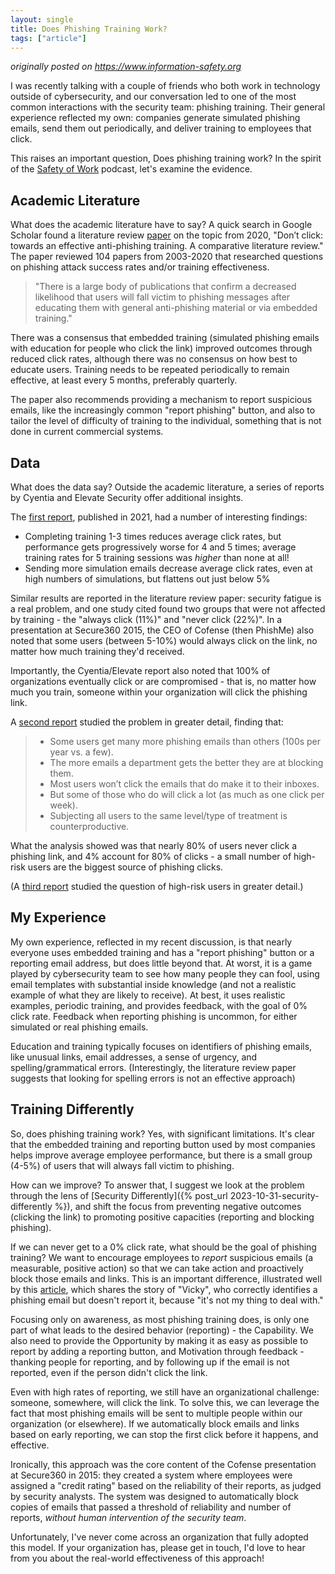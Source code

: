 ```yaml
---
layout: single
title: Does Phishing Training Work?
tags: ["article"]
---
```

*originally posted on <https://www.information-safety.org>*

I was recently talking with a couple of friends who both work in technology outside of cybersecurity, and our conversation led to one of the most common interactions with the security team: phishing training. Their general experience reflected my own: companies generate simulated phishing emails, send them out periodically, and deliver training to employees that click.

This raises an important question, Does phishing training work? In the spirit of the [Safety of Work](https://safetyofwork.com) podcast, let's examine the evidence.

## Academic Literature

What does the academic literature have to say? A quick search in Google Scholar found a literature review [paper](https://link.springer.com/article/10.1186/s13673-020-00237-7) on the topic from 2020, "Don’t click: towards an effective anti-phishing training. A comparative literature review." The paper reviewed 104 papers from 2003-2020 that researched questions on phishing attack success rates and/or training effectiveness.

> "There is a large body of publications that confirm a decreased likelihood that users will fall victim to phishing messages after educating them with general anti-phishing material or via embedded training."

There was a consensus that embedded training (simulated phishing emails with education for people who click the link) improved outcomes through reduced click rates, although there was no consensus on how best to educate users. Training needs to be repeated periodically to remain effective, at least every 5 months, preferably quarterly.

The paper also recommends providing a mechanism to report suspicious emails, like the increasingly common "report phishing" button, and also to tailor the level of difficulty of training to the individual, something that is not done in current commercial systems.

## Data

What does the data say? Outside the academic literature, a series of reports by Cyentia and Elevate Security offer additional insights.

The [first report](https://web.archive.org/web/20220728175509/https://elevatesecurity.com/wp-content/uploads/2021/05/Elevate_Human-Attack-Surface_Final_May4.pdf), published in 2021, had a number of interesting findings:

- Completing training 1-3 times reduces average click rates, but performance gets progressively worse for 4 and 5 times; average training rates for 5 training sessions was *higher* than none at all!
- Sending more simulation emails decrease average click rates, even at high numbers of simulations, but flattens out just below 5%

Similar results are reported in the literature review paper: security fatigue is a real problem, and one study cited found two groups that were not affected by training - the "always click (11%)" and "never click (22%)". In a presentation at Secure360 2015, the CEO of Cofense (then PhishMe) also noted that some users (between 5-10%) would always click on the link, no matter how much training they'd received.

Importantly, the Cyentia/Elevate report also noted that 100% of organizations eventually click or are compromised - that is, no matter how much you train, someone within your organization will click the phishing link.

A [second report](https://8218465.fs1.hubspotusercontent-na1.net/hubfs/8218465/Cyentia%20-%20The%20Size%20and%20Shape%20of%20Workforce%20Risk.pdf) studied the problem in greater detail, finding that:

> - Some users get many more phishing emails than others (100s per year vs. a few).
> - The more emails a department gets the better they are at blocking them.
> - Most users won’t click the emails that do make it to their inboxes.
> - But some of those who do will click a lot (as much as one click per week).
> - Subjecting all users to the same level/type of treatment is counterproductive.

What the analysis showed was that nearly 80% of users never click a phishing link, and 4% account for 80% of clicks - a small number of high-risk users are the biggest source of phishing clicks.

(A [third report](https://8218465.fs1.hubspotusercontent-na1.net/hubfs/8218465/Elevate%20High%20Risk%20Users%20and%20Where%20to%20Find%20Them.pdf) studied the question of high-risk users in greater detail.)

## My Experience

My own experience, reflected in my recent discussion, is that nearly everyone uses embedded training and has a "report phishing" button or a reporting email address, but does little beyond that. At worst, it is a game played by cybersecurity team to see how many people they can fool, using email templates with substantial inside knowledge (and not a realistic example of what they are likely to receive). At best, it uses realistic examples, periodic training, and provides feedback, with the goal of 0% click rate. Feedback when reporting phishing is uncommon, for either simulated or real phishing emails.

Education and training typically focuses on identifiers of phishing emails, like unusual links, email addresses, a sense of urgency, and spelling/grammatical errors. (Interestingly, the literature review paper suggests that looking for spelling errors is not an effective approach)

## Training Differently

So, does phishing training work? Yes, with significant limitations. It's clear that the embedded training and reporting button used by most companies helps improve average employee performance, but there is a small group (4-5%) of users that will always fall victim to phishing.

How can we improve? To answer that, I suggest we look at the problem through the lens of [Security Differently]({% post_url 2023-10-31-security-differently %}), and shift the focus from preventing negative outcomes (clicking the link) to promoting positive capacities (reporting and blocking phishing).

If we can never get to a 0% click rate, what should be the goal of phishing training? We want to encourage employees to *report* suspicious emails (a measurable, positive action) so that we can take action and proactively block those emails and links. This is an important difference, illustrated well by this [article](https://medium.com/people-security/a-shocking-paradox-does-security-awareness-training-increase-human-cyber-risk-27dab191c5dc), which shares the story of "Vicky", who correctly identifies a phishing email but doesn't report it, because "it's not my thing to deal with."

Focusing only on awareness, as most phishing training does, is only one part of what leads to the desired behavior (reporting) - the Capability. We also need to provide the Opportunity by making it as easy as possible to report by adding a reporting button, and Motivation through feedback - thanking people for reporting, and by following up if the email is not reported, even if the person didn't click the link.

Even with high rates of reporting, we still have an organizational challenge: someone, somewhere, will click the link. To solve this, we can leverage the fact that most phishing emails will be sent to multiple people within our organization (or elsewhere). If we automatically block emails and links based on early reporting, we can stop the first click before it happens, and effective.

Ironically, this approach was the core content of the Cofense presentation at Secure360 in 2015: they created a system where employees were assigned a "credit rating" based on the reliability of their reports, as judged by security analysts. The system was designed to automatically block copies of emails that passed a threshold of reliability and number of reports, *without human intervention of the security team*.

Unfortunately, I've never come across an organization that fully adopted this model. If your organization has, please get in touch, I'd love to hear from you about the real-world effectiveness of this approach!
